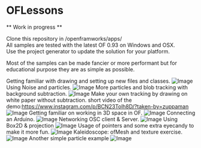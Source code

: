 # OFLessons
** Work in progress **

Clone this repository in /openframworks/apps/  
All samples are tested with the latest OF 0.93 on Windows and OSX.  
Use the project generator to update the solution for your platform.  

Most of the samples can be made fancier or more performant but for educational purpose they are as simple as possible.  

Getting familiar with drawing and setting up new files and classes.
![Image](/Images/1_drawSample.png)
Using Noise and particles.
![Image](/Images/2_particles_and_noise.png)
More particles and blob tracking with background subtraction.
![Image](/Images/3_shootTheFinger.png)
Make your own tracking by drawing on white paper without subtraction.
short video of the demo:https://www.instagram.com/p/BCN23Tolh8D/?taken-by=zuppaman
![Image](/Images/4_basicTracking.png)
Getting familiar on working in 3D space in OF.
![Image](/Images/5_3D_space.png)
Connecting an Arduino.
![Image](/Images/6_arduino.png)
Networking OSC client & Server.
![Image](/Images/7_Networking_OSC.png)
Using Box2D & projection
![Image](/Images/8_Box2D.png)
Usage of pointers and some extra eyecandy to make it more fun.
![Image](/Images/9_UI_and_sound.png)
Kaleidoscope: ofMesh and texture exercise.
![Image](/Images/10_Kaleidoscope.png)
Another simple particle example
![Image](/Images/extra_particles.png)

